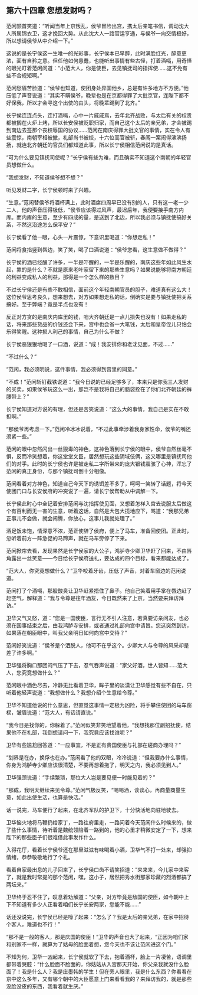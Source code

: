 ## 第六十四章 **您想发财吗？**

范闲颔首笑道：“听闻当年上京叛乱，侯爷冒险出宫，携太后亲笔书信，调动沈大人所属锦衣卫，这才挽回大势。从此沈大人一路官运亨通，与侯爷一向交情极好，所以想请侯爷从中介绍一下。”

这说的是长宁侯这一生唯一的光彩事，长宁侯本已早醉，此时满脸红光，醉意更浓，面有自矜之意。但任他如何愚蠢，也能听出事情有些古怪，打着酒嗝，用奇怪的眼光盯着范闲问道：“小范大人，你是使臣，去见镇抚司的指挥使……这不免有些不合规矩啊。”

范闲愁眉苦脸道：“侯爷也知道，使团身处异国他乡，总是有许多地方不方便。”他压低了声音说道：“其实不瞒侯爷，晚辈也是在京都得罪了大批京官，连陛下都不好保我，所以才会寻这个出使的由头，将晚辈踢到了北齐。”

长宁侯连连点头，连打酒嗝，心中一片戚戚焉，去年北齐战败，与太后有关的权贵都被搁在火炉上烤，所以长安侯被贬职归家，而自己这个太后的亲兄弟，才会被踢到南边去签那个丧权辱国的协议……范闲在南庆得罪大批文官的事情，实在令人有些震惊，南朝宰相被撤，礼部尚书被绞，十六位高官被斩，春闱一案闹得沸沸扬扬，就连北齐朝廷的官员们都知道此事，所以长宁侯相信范闲说的是真话。

“可为什么要见镇抚司使呢？”长宁侯有些为难，而且确实不知道这个南朝的年轻官员想做什么。

“我想发财，不知道侯爷想不想？”

听见发财二字，长宁侯顿时来了兴趣。

“生意。”范闲替侯爷将酒杯满上，此时酒席四周早已没有别的人，只有这一老一少二人，他的声音压得极低，“侯爷应该得过风声，最迟后年，我便要接手南方内库。而内库的生意，至少有四成的量，是送到了北边，所以我必须与镇抚使搞好关系，不然这沿途怎么保平安？”

长宁侯看了他一眼，心头一片震惊，下意识里喝道：“你想走私！”

范闲将食指竖到唇边，笑了笑，喝了口酒说道：“侯爷您看，这生意做不做得？”

长宁侯的酒已经醒了许多，一半是吓醒的，一半是乐醒的，南庆这些年如此风生水起，靠的是什么？不就是原来老叶家留下来的那些生意吗？如果说能够将南方朝廷的利益变成私人的利益，那得是一个怎么样的数目？

不过长宁侯还是有些不敢相信，面前这个年轻南朝官员的胆子，难道真有这么大！这位侯爷思考良久，想来想去，对方如果想走私的话，倒确实是要与镇抚使把关系搞好。至于弊端？竟是半点也没有！

反正对方贪的是南庆内库里的钱，咱大齐朝廷是一点儿损失也没有！如果走私的话，将来那些货品的价钱还会下来，宫中也会省一大笔钱，太后和皇帝侄儿只怕会乐得笑醒。这种损人利己的事情，自己为什么不做？

长宁侯恶狠狠地喝了一口酒，说道：“成！我安排你和老沈见面，不过……”

“不过什么？”

“范闲，我必须明说，这件事情，我必须得到宫里的同意。”

“不成！”范闲斩钉截铁说道：“我今日说的已经足够多了，本来只是你我三人发财的买卖，如果侯爷玩这么一出，那岂不是我将自己的脑袋拴在了你们北齐朝廷的裤腰带上？”

长宁侯知道对方说的有理，但还是苦笑说道：“这么大的事情，我自己是实在不敢担啊。”

“那侯爷再考虑一下。”范闲冷冰冰说着，“不过此事牵涉着我身家性命，侯爷的嘴还须紧一些。”

范闲的眼中忽然闪出一丝狠毒的神色，这神色落到长宁侯的眼中，侯爷自然丝毫不惧，反而冷笑想着，你这堂堂文臣，居然想玩这些阴域伎俩，这又哪里是镇抚司他们的对手。此时的长宁侯也许是被走私二字所带来的庞大银钱震骇了心神，浑忘了范闲的真正身份，与那个镇抚司倒十分相像。

范闲看着对方神色，知道自己今天下的诱饵差不多了，呵呵一笑转了话题，将今天使团门口与长安侯府的冲突说了一遍，请长宁侯帮助从中调解一下。

长宁侯此时心中全记着安排范闲与沈指挥使见面，又想着怎样入宫去说服太后做这个有百利而无一害的生意，听着这话，自然是大包大揽地应下，骂道：“我那兄弟正事儿不会做，就会闹腾，你放心，这事儿我就处理了。”

酒足饭未饱，情深意不浓，范正使辞了侯府，便上了马车，准备回使团。正此时，忽听着前方一阵急促的马蹄声，就在马车旁停了下来。

范闲掀帘去看，发现果然是长宁侯家的大公子，鸿胪寺少卿卫华赶了回来，不由唇角露出一丝笑意——今日给长宁侯府送礼，要达成的四个目标，看来都能达成了。

“范大人，你究竟想做什么？”卫华咬着牙齿，压低了声音，对着车窗边的范闲说道。

范闲打了个酒嗝，那股酸臭让卫华赶紧捂住了鼻子。他自己笑着用手掌在唇边赶了赶空气，解释道：“我与令尊是往年酒友，今日既然来了上京，当然要来拜访拜访。”

卫华又气又怒，道：“您是一国使臣，言行无不引人注意，若真要访亲问友，也必须在国事结束之后，由我鸿胪寺安排，或者通过礼部向宫中请旨。您这突然到访，如果落在朝臣眼中，叫我父亲明日如何向宫中交待？”

范闲好笑说道：“侯爷是个洒脱人，他可不在乎这个。少卿大人与令尊的风采却是差了许多啊。”

卫华强将胸口那团闷气压了下去，忍气吞声说道：“家父好酒，世人皆知……范大人，您究竟想做什么？”

范闲眼中酒色尽去，冷静无比看着卫华，眸子里的淡漠让卫华感觉有些不自在，只听着他轻声说道：“我想做什么？我想介绍个生意给令尊。”

卫华不知道他说的什么意思，但直觉这事情一定极为凶险，将手攀住使团的马车窗棂，皱眉说道：“范大人，有话请直说。”

“我今日是找你的，你躲着了。”范闲似笑非笑地望着他，“我想找那位副招抚使，结果他不在礼部，我倒想请问一下，我究竟应该找谁呢？”

卫华有些尴尬回答道：“一应事宜，不是正有贵国使臣与礼部在磋商办理吗？”

“划界是在办，换俘也在办。”范闲看了他的双眼，冷冷说道：“但我要办什么事情，你身为鸿胪寺少卿应该很清楚，不要再想着拖了，明天之内，我必须见到人。”

卫华强颈说道：“手续繁琐，那位大人岂是要见便一时能见着的？”

“那成，我明天继续来见令尊。”范闲气极反笑，“喝喝酒，谈谈心，再商量商量生意，如此出使生活，也算是快活。”

话一说完，马车便行了起来，在北齐军队的护卫下，十分快活地向驻地驶去。

卫华恼火地将马鞭扔给家丁，一路往府里走，一路问着今天范闲什么时候来的，做了些什么事情，待听着是魏统领陪着一路到的，他的心里才稍微安定了一下，想来陛下的那些臣子们很难借此事发作什么。

入得花厅，看着长宁侯爷还在那里滋滋有味喝着小酒，卫华气不打一处来，却强抑情绪，恭恭敬敬地行了个礼。

看着自家最出息的儿子回来了，长宁侯口齿不请笑招道：“来来来，今儿家中来客了，就是我时常提的那个范闲，嘿，这小子，居然把秀水街那家珍藏的烈酒都搞了两坛来。”

卫华终于忍不住了，叹息着劝解道：“父亲，对方毕竟是敌国的使臣，如今朝中上下不知道有多少人正看着咱们长宁长安两家，您能不能……”

话还没说完，长宁侯已经是嚎了起来：“怎么了？我是太后的亲兄弟，在家中招待个客人，难道也不行！”

“那不是一般的客人，那是庆国的使臣！”卫华的声音也大了起来，“正因为咱们家和别家不一样，就算为了姑母的脸面着想，您今天也不该让范闲进这个门。”

不知为何，卫华一凶起来，长宁侯就软了下去，抱着酒杯，脸上一片凄苦，语调里都带着哭腔：“什么脸面不脸面的，你姑姑从入宫那天开始，你父亲我就没什么脸面了！我是什么人？我是庄墨韩的学生！但在旁人眼里，我是什么东西？你看看在京中这么多年，又有哪个朝中的大臣愿意上门来看看我的？来拜访我的，就是那些没脸没皮的东西，我看着就生厌。”

